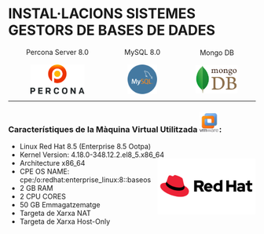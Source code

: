 # INSTAL·LACIONS SISTEMES GESTORS DE BASES DE DADES 


<div style="display:flex; flex-direction: row; justify-content: space-around;">
        <div style="display:flex; flex-direction: column; justify-content: center; align-items: center">
        Percona Server 8.0
        <br><br>
        <img width = "110" src="imatges/percona_logo.png" />
        </div>
        <div style="display:flex; flex-direction: column; justify-content: center; align-items: center">
        MySQL 8.0
        <br><br>
        <img width = "60" src="imatges/mysql_logo.png" />
        </div>
        <div style="display:flex; flex-direction: column; justify-content: center; align-items: center">
        Mongo DB
        <br><br>
        <img width = "85" src="imatges/mongo_logo.png" />
        </div>
</div>        
<hr>

### Característiques de la Màquina Virtual Utilitzada <img width=40 height=40 src="imatges/vmware_logo.png" alt="vmware_logo"/>:
 - Linux Red Hat 8.5 (Enterprise 8.5 Ootpa)
 - Kernel Version: 4.18.0-348.12.2.el8_5.x86_64 <img align="right" width = "200" src="imatges/redhat_logo.png" alt="redhat_logo"/>
 - Architecture x86_64
 - CPE OS NAME: cpe:/o:redhat:enterprise_linux:8::baseos
 - 2 GB RAM
 - 2 CPU CORES
 - 50 GB Emmagatzematge
 - Targeta de Xarxa NAT
 - Targeta de Xarxa Host-Only




